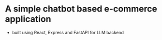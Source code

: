 # A simple chatbot based e-commerce application

- built using React, Express and FastAPI for LLM backend
